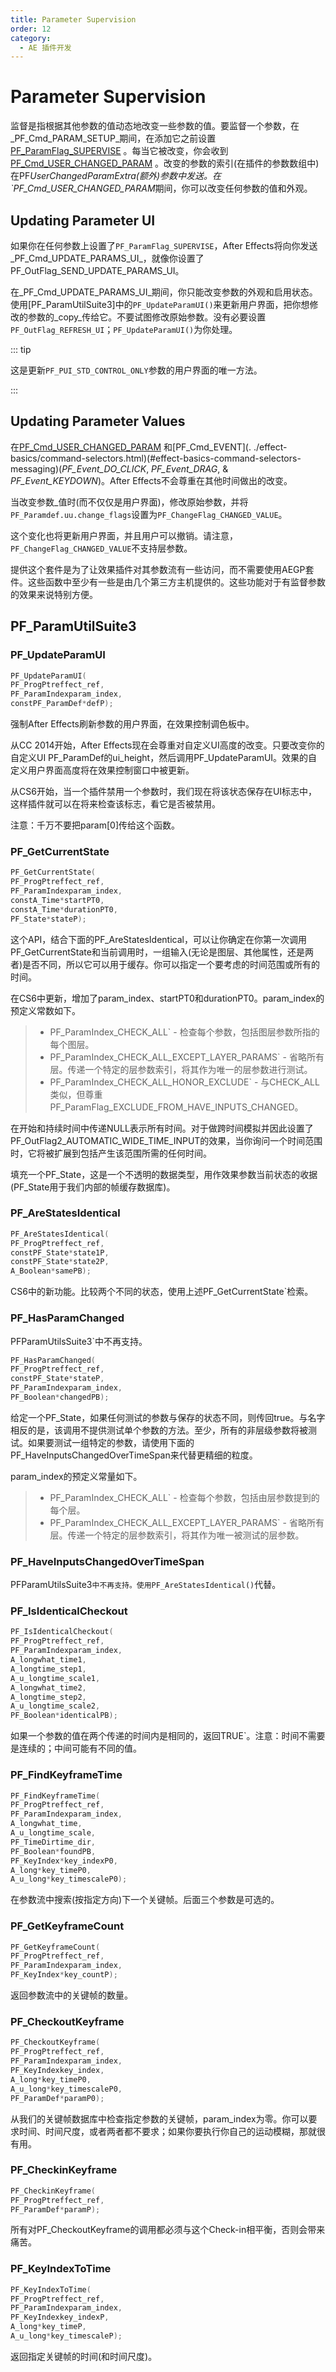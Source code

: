 ```yaml
---
title: Parameter Supervision
order: 12
category:
  - AE 插件开发
---
```

# Parameter Supervision

监督是指根据其他参数的值动态地改变一些参数的值。要监督一个参数，在_PF_Cmd_PARAM_SETUP_期间，在添加它之前设置[PF_ParamFlag_SUPERVISE](.../effect-basics/PF_ParamDef.html)  。每当它被改变，你会收到[PF_Cmd_USER_CHANGED_PARAM](.../effect-basics/command-selectors.html) 。改变的参数的索引(在插件的参数数组中)在PF*UserChangedParamExtra(额外)参数中发送。在 `PF_Cmd_USER_CHANGED_PARAM*期间，你可以改变任何参数的值和外观。

## Updating Parameter UI

如果你在任何参数上设置了`PF_ParamFlag_SUPERVISE`，After Effects将向你发送_PF_Cmd_UPDATE_PARAMS_UI_，就像你设置了PF_OutFlag_SEND_UPDATE_PARAMS_UI。

在_PF_Cmd_UPDATE_PARAMS_UI_期间，你只能改变参数的外观和启用状态。使用[PF_ParamUtilSuite3]中的`PF_UpdateParamUI()`来更新用户界面，把你想修改的参数的_copy_传给它。不要试图修改原始参数。没有必要设置`PF_OutFlag_REFRESH_UI`；`PF_UpdateParamUI()`为你处理。

::: tip

这是更新`PF_PUI_STD_CONTROL_ONLY`参数的用户界面的唯一方法。

:::

## Updating Parameter Values

在[PF_Cmd_USER_CHANGED_PARAM](../effect-basics/command-selectors.html) 和[PF_Cmd_EVENT](. ./effect-basics/command-selectors.html)(#effect-basics-command-selectors-messaging)(_PF_Event_DO_CLICK_, _PF_Event_DRAG_, & _PF_Event_KEYDOWN_)。After Effects不会尊重在其他时间做出的改变。

当改变参数_值时(而不仅仅是用户界面)，修改原始参数，并将`PF_Paramdef.uu.change_flags`设置为`PF_ChangeFlag_CHANGED_VALUE`。

这个变化也将更新用户界面，并且用户可以撤销。请注意，`PF_ChangeFlag_CHANGED_VALUE`不支持层参数。

提供这个套件是为了让效果插件对其参数流有一些访问，而不需要使用AEGP套件。这些函数中至少有一些是由几个第三方主机提供的。这些功能对于有监督参数的效果来说特别方便。

## PF_ParamUtilSuite3

### PF_UpdateParamUI

```cpp
PF_UpdateParamUI(
PF_ProgPtreffect_ref,
PF_ParamIndexparam_index,
constPF_ParamDef*defP);
```

强制After Effects刷新参数的用户界面，在效果控制调色板中。

从CC 2014开始，After Effects现在会尊重对自定义UI高度的改变。只要改变你的自定义UI PF_ParamDef的ui_height，然后调用PF_UpdateParamUI。效果的自定义用户界面高度将在效果控制窗口中被更新。

从CS6开始，当一个插件禁用一个参数时，我们现在将该状态保存在UI标志中，这样插件就可以在将来检查该标志，看它是否被禁用。

注意：千万不要把param[0]传给这个函数。

### PF_GetCurrentState

```cpp
PF_GetCurrentState(
PF_ProgPtreffect_ref,
PF_ParamIndexparam_index,
constA_Time*startPT0,
constA_Time*durationPT0,
PF_State*stateP);
```

这个API，结合下面的PF_AreStatesIdentical，可以让你确定在你第一次调用PF_GetCurrentState和当前调用时，一组输入(无论是图层、其他属性，还是两者)是否不同，所以它可以用于缓存。你可以指定一个要考虑的时间范围或所有的时间。

在CS6中更新，增加了param_index、startPT0和durationPT0。param_index的预定义常数如下。

> - PF_ParamIndex_CHECK_ALL` - 检查每个参数，包括图层参数所指的每个图层。
> - PF_ParamIndex_CHECK_ALL_EXCEPT_LAYER_PARAMS` - 省略所有层。传递一个特定的层参数索引，将其作为唯一的层参数进行测试。
> - PF_ParamIndex_CHECK_ALL_HONOR_EXCLUDE` - 与CHECK_ALL类似，但尊重PF_ParamFlag_EXCLUDE_FROM_HAVE_INPUTS_CHANGED。

在开始和持续时间中传递NULL表示所有时间。对于做跨时间模拟并因此设置了PF_OutFlag2_AUTOMATIC_WIDE_TIME_INPUT的效果，当你询问一个时间范围时，它将被扩展到包括产生该范围所需的任何时间。

填充一个PF_State，这是一个不透明的数据类型，用作效果参数当前状态的收据(PF_State用于我们内部的帧缓存数据库)。

### PF_AreStatesIdentical

```cpp
PF_AreStatesIdentical(
PF_ProgPtreffect_ref,
constPF_State*state1P,
constPF_State*state2P,
A_Boolean*samePB);
```

CS6中的新功能。比较两个不同的状态，使用上述PF_GetCurrentState`检索。

### PF_HasParamChanged

PFParamUtilsSuite3`中不再支持。

```cpp
PF_HasParamChanged(
PF_ProgPtreffect_ref,
constPF_State*stateP,
PF_ParamIndexparam_index,
PF_Boolean*changedPB);
```

给定一个PF_State，如果任何测试的参数与保存的状态不同，则传回true。与名字相反的是，该调用不提供测试单个参数的方法。至少，所有的非层级参数将被测试。如果要测试一组特定的参数，请使用下面的PF_HaveInputsChangedOverTimeSpan来代替更精细的粒度。

param_index的预定义常量如下。

> - PF_ParamIndex_CHECK_ALL` - 检查每个参数，包括由层参数提到的每个层。
> - PF_ParamIndex_CHECK_ALL_EXCEPT_LAYER_PARAMS` - 省略所有层。传递一个特定的层参数索引，将其作为唯一被测试的层参数。

### PF_HaveInputsChangedOverTimeSpan

PFParamUtilsSuite3`中不再支持。使用PF_AreStatesIdentical()`代替。

### PF_IsIdenticalCheckout

```cpp
PF_IsIdenticalCheckout(
PF_ProgPtreffect_ref,
PF_ParamIndexparam_index,
A_longwhat_time1,
A_longtime_step1,
A_u_longtime_scale1,
A_longwhat_time2,
A_longtime_step2,
A_u_longtime_scale2,
PF_Boolean*identicalPB);
```

如果一个参数的值在两个传递的时间内是相同的，返回TRUE`。注意：时间不需要是连续的；中间可能有不同的值。

### PF_FindKeyframeTime

```cpp
PF_FindKeyframeTime(
PF_ProgPtreffect_ref,
PF_ParamIndexparam_index,
A_longwhat_time,
A_u_longtime_scale,
PF_TimeDirtime_dir,
PF_Boolean*foundPB,
PF_KeyIndex*key_indexP0,
A_long*key_timeP0,
A_u_long*key_timescaleP0);
```

在参数流中搜索(按指定方向)下一个关键帧。后面三个参数是可选的。

### PF_GetKeyframeCount

```cpp
PF_GetKeyframeCount(
PF_ProgPtreffect_ref,
PF_ParamIndexparam_index,
PF_KeyIndex*key_countP);
```

返回参数流中的关键帧的数量。

### PF_CheckoutKeyframe

```cpp
PF_CheckoutKeyframe(
PF_ProgPtreffect_ref,
PF_ParamIndexparam_index,
PF_KeyIndexkey_index,
A_long*key_timeP0,
A_u_long*key_timescaleP0,
PF_ParamDef*paramP0);
```

从我们的关键帧数据库中检查指定参数的关键帧，param_index为零。你可以要求时间、时间尺度，或者两者都不要求；如果你要执行你自己的运动模糊，那就很有用。

### PF_CheckinKeyframe

```cpp
PF_CheckinKeyframe(
PF_ProgPtreffect_ref,
PF_ParamDef*paramP);
```

所有对PF_CheckoutKeyframe的调用都必须与这个Check-in相平衡，否则会带来痛苦。

### PF_KeyIndexToTime

```cpp
PF_KeyIndexToTime(
PF_ProgPtreffect_ref,
PF_ParamIndexparam_index,
PF_KeyIndexkey_indexP,
A_long*key_timeP,
A_u_long*key_timescaleP);
```

返回指定关键帧的时间(和时间尺度)。